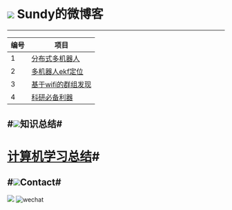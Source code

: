 # ![](http://i.imgur.com/S7xBFja.png) Sundy的微博客

------
编号  | 项目
------------- | ---------
1  | [分布式多机器人](https://github.com/sundyCoder/MultiRobots/blob/master/README.md)
2  | [多机器人ekf定位](https://github.com/sundyCoder/KalmanFilter)
3  | [基于wifi的群组发现](https://github.com/sundyCoder/Group-Detection)
4  | [科研必备利器](https://github.com/sundyCoder/CSK/blob/master/2016-7/Research-Tools.md)

#![](http://i.imgur.com/S7xBFja.png)知识总结#
---
# [计算机学习总结](https://github.com/sundyCoder/CSK)#


#![](http://i.imgur.com/S7xBFja.png)Contact#
----
<a href="https://github.com/sundyCoder" target="_blank"> <img src="http://i.imgur.com/ytxW0VQ.png"   /></a> ![wechat](http://i.imgur.com/1TDj1p7.jpg)




